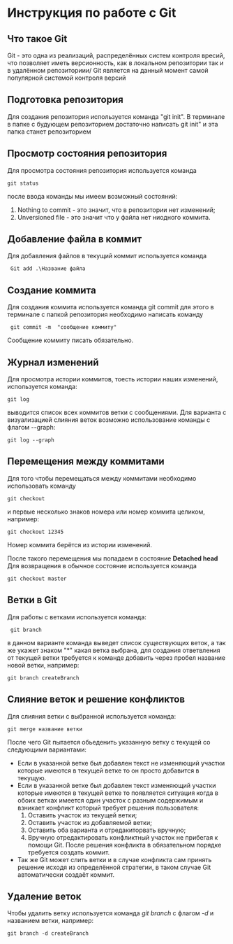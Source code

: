 
# Инструкция по работе с Git 


## Что такое Git

Git - это одна из реализаций, распределённых систем контроля вресий, что позволяет иметь версионность, как в локальном репозитории так и в удалённом репозиториии/ Git является на данный момент самой популярной системой контроля версий

## Подготовка репозитория

Для создания репозитория используется команда "git init". В терминале в папке с будующем репозиторием достаточно написать git init" и эта папка станет репозиторием

## Просмотр состояния репозитория

Для просмотра состояния репозитория используется команда 

    git status
  после ввода команды мы имеем возможный состояний:
1. Nothing to commit - это значит, что в репозитории нет изменений;
2. Unversioned file - это значит что у файла нет ниодного коммита.

## Добавление файла в коммит

Для добавления файлов в текущий коммит используется команда 

     Git add .\Название файла 

## Создание коммита

Для создания коммита используется команда git commit для этого в терминале с папкой репозитория необходимо написать команду 

     git commit -m  "сообщение коммиту"
Сообщение коммиту писать обязательно.

## Журнал изменений

Для просмотра истории коммитов, тоесть истории наших изменений, используется команда:

    git log 
выводится список всех коммитов ветки с сообщениями.
Для варианта с визуализацией слияния веток возможно использование команды с флагом --graph:

    git log --graph

## Перемещения между коммитами

Для того чтобы перемещаться между коммитами необходимо использовать команду 

    git checkout 
и первые несколько знаков номера или номер коммита целиком, например:

    git checkout 12345

Номер коммита берётся из истории изменений. 

После такого перемещения мы попадаем в состояние **Detached head** Для возвращения в обычное состояние используется команда

    git checkout master

## Ветки в Git

Для работы с ветками используется команда:

     git branch

в данном варианте команда выведет список существующих веток, а так же укажет знаком "*" какая ветка выбрана, для создания ответвления от текущей ветки требуется к команде добавить через пробел название новой ветки, например:

    git branch createBranch

## Слияние веток и решение конфликтов

Для слияния ветки с выбранной используется команда:

    git merge название ветки
После чего Git пытается обьеденить указанную ветку с текущей со следующими вариантами:
* Если в указанной ветке был добавлен текст не изменяющий участки которые имеются в текущей ветке то он просто добавится в текущую.
* Если в указанной ветке был добавлен текст изменяющий участки которые имеются в текущей ветке то появляется ситуация когда в обоих ветках имеется один участок с разным содержимым и взникает конфликт который требует решения пользователя:
    1. Оставить участок из текущей ветки;
    2. Оставить участок из добавляемой ветки;
    3. Оставить оба варианта и отредакиторвать вручную;
    4. Вручную  отредактировать конфликтный участок не прибегая к помощи Git.
После решения конфликта в обязательном порядке требуется создать коммит.
* Так же Git может слить ветки и в случае конфликта сам принять решение исходя из определённой стратегии, в таком случае Git автоматически создаёт коммит.

## Удаление веток

Чтобы удалить ветку используется команда *git branch* с флагом *-d* и названием ветки, например:

    git branch -d createBranch
